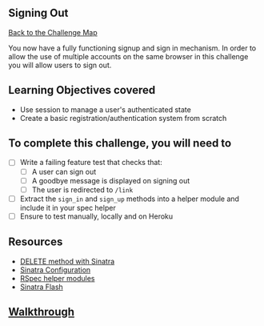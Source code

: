 ## Signing Out

[Back to the Challenge Map](00_challenge_map.md)

You now have a fully functioning signup and sign in mechanism. In order to allow the
use of multiple accounts on the same browser in this challenge you will allow users to sign out.

## Learning Objectives covered

* Use session to manage a user's authenticated state
* Create a basic registration/authentication system from scratch

## To complete this challenge, you will need to

- [ ] Write a failing feature test that checks that:
  - [ ] A user can sign out
  - [ ] A goodbye message is displayed on signing out
  - [ ] The user is redirected to `/link`
- [ ] Extract the `sign_in` and `sign_up` methods into a helper module and include it
in your spec helper
- [ ] Ensure to test manually, locally and on Heroku

## Resources

* [DELETE method with Sinatra](http://stackoverflow.com/questions/5166484/sending-a-delete-request-from-sinatra)
* [Sinatra Configuration](http://www.sinatrarb.com/configuration.html)
* [RSpec helper modules](https://www.relishapp.com/rspec/rspec-core/docs/helper-methods/define-helper-methods-in-a-module)
* [Sinatra Flash](https://github.com/SFEley/sinatra-flash)


## [Walkthrough](walkthroughs/24.md)
